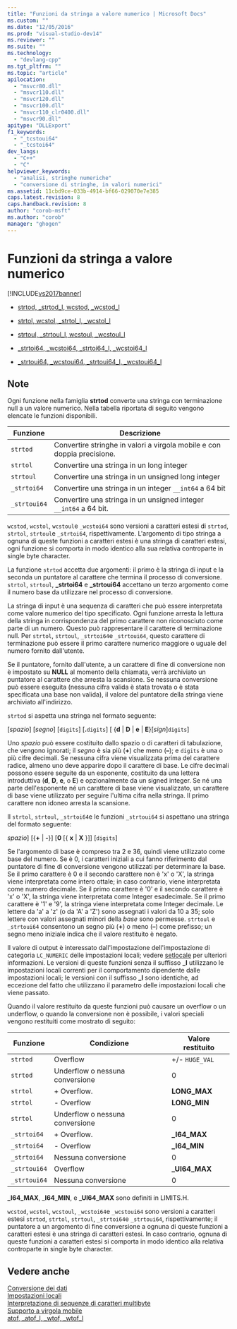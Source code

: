 ```yaml
---
title: "Funzioni da stringa a valore numerico | Microsoft Docs"
ms.custom: ""
ms.date: "12/05/2016"
ms.prod: "visual-studio-dev14"
ms.reviewer: ""
ms.suite: ""
ms.technology: 
  - "devlang-cpp"
ms.tgt_pltfrm: ""
ms.topic: "article"
apilocation: 
  - "msvcr80.dll"
  - "msvcr110.dll"
  - "msvcr120.dll"
  - "msvcr100.dll"
  - "msvcr110_clr0400.dll"
  - "msvcr90.dll"
apitype: "DLLExport"
f1_keywords: 
  - "_tcstoui64"
  - "_tcstoi64"
dev_langs: 
  - "C++"
  - "C"
helpviewer_keywords: 
  - "analisi, stringhe numeriche"
  - "conversione di stringhe, in valori numerici"
ms.assetid: 11cbd9ce-033b-4914-bf66-029070e7e385
caps.latest.revision: 8
caps.handback.revision: 8
author: "corob-msft"
ms.author: "corob"
manager: "ghogen"
---
```

# Funzioni da stringa a valore numerico
[!INCLUDE[vs2017banner](../assembler/inline/includes/vs2017banner.md)]

-   [strtod, \_strtod\_l, wcstod, \_wcstod\_l](../c-runtime-library/reference/strtod-strtod-l-wcstod-wcstod-l.md)  
  
-   [strtol, wcstol, \_strtol\_l, \_wcstol\_l](../c-runtime-library/reference/strtol-wcstol-strtol-l-wcstol-l.md)  
  
-   [strtoul, \_strtoul\_l, wcstoul, \_wcstoul\_l](../c-runtime-library/reference/strtoul-strtoul-l-wcstoul-wcstoul-l.md)  
  
-   [\_strtoi64, \_wcstoi64, \_strtoi64\_l, \_wcstoi64\_l](../c-runtime-library/reference/strtoi64-wcstoi64-strtoi64-l-wcstoi64-l.md)  
  
-   [\_strtoui64, \_wcstoui64, \_strtoui64\_l, \_wcstoui64\_l](../c-runtime-library/reference/strtoui64-wcstoui64-strtoui64-l-wcstoui64-l.md)  
  
## Note  
 Ogni funzione nella famiglia **strtod** converte una stringa con terminazione null a un valore numerico.  Nella tabella riportata di seguito vengono elencate le funzioni disponibili.  
  
|Funzione|Descrizione|  
|--------------|-----------------|  
|`strtod`|Convertire stringhe in valori a virgola mobile e con doppia precisione.|  
|`strtol`|Convertire una stringa in un long integer|  
|`strtoul`|Convertire una stringa in un unsigned long integer|  
|`_strtoi64`|Convertire una stringa in un integer `__int64` a 64 bit|  
|`_strtoui64`|Convertire una stringa in un unsigned integer `__int64` a 64 bit.|  
  
 `wcstod`, `wcstol`, `wcstoul`e `_wcstoi64` sono versioni a caratteri estesi di `strtod`, `strtol`, `strtoul`e `_strtoi64`, rispettivamente.  L'argomento di tipo stringa a ognuna di queste funzioni a caratteri estesi è una stringa di caratteri estesi, ogni funzione si comporta in modo identico alla sua relativa controparte in single byte character.  
  
 La funzione `strtod` accetta due argomenti: il primo è la stringa di input e la seconda un puntatore al carattere che termina il processo di conversione.  `strtol`, `strtoul`, **\_strtoi64** e **\_strtoui64** accettano un terzo argomento come il numero base da utilizzare nel processo di conversione.  
  
 La stringa di input è una sequenza di caratteri che può essere interpretata come valore numerico del tipo specificato.  Ogni funzione arresta la lettura della stringa in corrispondenza del primo carattere non riconosciuto come parte di un numero.  Questo può rappresentare il carattere di terminazione null.  Per `strtol`, `strtoul`, `_strtoi64`e `_strtoui64`, questo carattere di terminazione può essere il primo carattere numerico maggiore o uguale del numero fornito dall'utente.  
  
 Se il puntatore, fornito dall'utente, a un carattere di fine di conversione non è impostato su **NULL** al momento della chiamata, verrà archiviato un puntatore al carattere che arresta la scansione.  Se nessuna conversione può essere eseguita \(nessuna cifra valida è stata trovata o è stata specificata una base non valida\), il valore del puntatore della stringa viene archiviato all'indirizzo.  
  
 `strtod` si aspetta una stringa nel formato seguente:  
  
 \[*spazio*\] \[*segno*\] \[`digits`\] \[**.**`digits`\] \[ {**d** &#124; **D** &#124; **e** &#124; **E**}\[*sign*\]`digits`\]  
  
 Uno *spazio* può essere costituito dallo spazio o di caratteri di tabulazione, che vengono ignorati; il *segno* è sia più \(**\+**\) che meno \(**–**\); e `digits` è una o più cifre decimali.  Se nessuna cifra viene visualizzata prima del carattere radice, almeno uno deve apparire dopo il carattere di base.  Le cifre decimali possono essere seguite da un esponente, costituito da una lettera introduttiva \(**d**, **D**, **e**, o **E**\) e opzionalmente da un signed integer.  Se né una parte dell'esponente né un carattere di base viene visualizzato, un carattere di base viene utilizzato per seguire l'ultima cifra nella stringa.  Il primo carattere non idoneo arresta la scansione.  
  
 Il `strtol`, `strtoul`, `_strtoi64`e le funzioni `_strtoui64` si aspettano una stringa del formato seguente:  
  
 *spazio*\] \[{**\+** &#124; **\-**}\] \[**0** \[{ **x** &#124; **X** }\]\] \[`digits`\]  
  
 Se l'argomento di base è compreso tra 2 e 36, quindi viene utilizzato come base del numero.  Se è 0, i caratteri iniziali a cui fanno riferimento dal puntatore di fine di conversione vengono utilizzati per determinare la base.  Se il primo carattere è 0 e il secondo carattere non è 'x' o 'X', la stringa viene interpretata come intero ottale; in caso contrario, viene interpretata come numero decimale.  Se il primo carattere è '0' e il secondo carattere è 'x' o 'X', la stringa viene interpretata come Integer esadecimale.  Se il primo carattere è '1' e '9', la stringa viene interpretata come Integer decimale.  Le lettere da 'a' a 'z' \(o da 'A' a 'Z'\) sono assegnati i valori da 10 a 35; solo lettere con valori assegnati minori della *base* sono permesse.  `strtoul` e `_strtoui64` consentono un segno più \(**\+**\) o meno \(**–**\) come prefisso; un segno meno iniziale indica che il valore restituito è negato.  
  
 Il valore di output è interessato dall'impostazione dell'impostazione di categoria `LC_NUMERIC` delle impostazioni locali; vedere [setlocale](../c-runtime-library/reference/setlocale-wsetlocale.md) per ulteriori informazioni.  Le versioni di queste funzioni senza il suffisso **\_l** utilizzano le impostazioni locali correnti per il comportamento dipendente dalle impostazioni locali; le versioni con il suffisso **\_l** sono identiche, ad eccezione del fatto che utilizzano il parametro delle impostazioni locali che viene passato.  
  
 Quando il valore restituito da queste funzioni può causare un overflow o un underflow, o quando la conversione non è possibile, i valori speciali vengono restituiti come mostrato di seguito:  
  
|Funzione|Condizione|Valore restituito|  
|--------------|----------------|-----------------------|  
|`strtod`|Overflow|\+\/\- `HUGE_VAL`|  
|`strtod`|Underflow o nessuna conversione|0|  
|`strtol`|\+ Overflow.|**LONG\_MAX**|  
|`strtol`|\- Overflow|**LONG\_MIN**|  
|`strtol`|Underflow o nessuna conversione|0|  
|`_strtoi64`|\+ Overflow.|**\_I64\_MAX**|  
|`_strtoi64`|\- Overflow|**\_I64\_MIN**|  
|`_strtoi64`|Nessuna conversione|0|  
|`_strtoui64`|Overflow|**\_UI64\_MAX**|  
|`_strtoui64`|Nessuna conversione|0|  
  
 **\_I64\_MAX**, \_**I64\_MIN**, e **\_UI64\_MAX** sono definiti in LIMITS.H.  
  
 `wcstod`, `wcstol`, `wcstoul`, `_wcstoi64`e `_wcstoui64` sono versioni a caratteri estesi `strtod`, `strtol`, `strtoul`, `_strtoi64`e `_strtoui64`, rispettivamente; il puntatore a un argomento di fine conversione a ognuna di queste funzioni a caratteri estesi è una stringa di caratteri estesi.  In caso contrario, ognuna di queste funzioni a caratteri estesi si comporta in modo identico alla relativa controparte in single byte character.  
  
## Vedere anche  
 [Conversione dei dati](../c-runtime-library/data-conversion.md)   
 [Impostazioni locali](../c-runtime-library/locale.md)   
 [Interpretazione di sequenze di caratteri multibyte](../c-runtime-library/interpretation-of-multibyte-character-sequences.md)   
 [Supporto a virgola mobile](../c-runtime-library/floating-point-support.md)   
 [atof, \_atof\_l, \_wtof, \_wtof\_l](../c-runtime-library/reference/atof-atof-l-wtof-wtof-l.md)